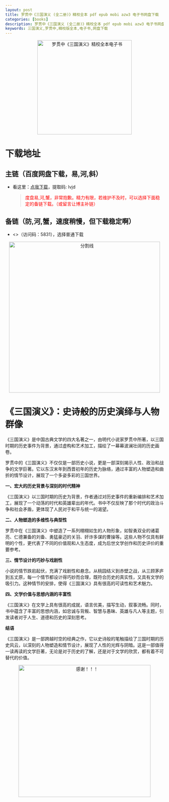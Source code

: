 ```yaml
---
layout: post
title: 罗贯中《三国演义 (全二册)》精校全本 pdf epub mobi azw3 电子书网盘下载
categories: [books]
description: 罗贯中《三国演义 (全二册)》精校全本 pdf epub mobi azw3 电子书网盘下载：https://qweree.cn/index.php/491/
keywords: 三国演义,罗贯中,精校版全本,电子书,网盘下载
---
```


<div align="center"><img src="http://qweree.cn/wp-content/uploads/2024/07/san-guo-yan-yi-tuya.jpg" alt="罗贯中《三国演义》精校全本电子书" width="300px" height="auto"></div>

# 下载地址

## 主链（百度网盘下载，易,河,斜）

- 看这里：[点我下载](https://pan.baidu.com/s/1qZRtufNxueSwGGkzsLIB5A?pwd=lvjd)，提取码: lvjd

  > <p style="color:red" >度盘易,河,蟹，非常抱歉。精力有限，若维护不及时，可以选择下面稳定的备链下载。（或留言让博主补链）</p>

## 备链（防,河,蟹，速度稍慢，但下载稳定啊）

- <>（访问码：5831），选择普通下载

<div align="center"><img src="https://pic.imgdb.cn/item/6612476468eb935713c85291.gif" alt="分割线" width="480px" height="auto"/></div>

# 《三国演义》：史诗般的历史演绎与人物群像

《三国演义》是中国古典文学的四大名著之一，由明代小说家罗贯中所著，以三国时期的历史事件为背景，通过虚构和艺术加工，描绘了一幕幕波澜壮阔的历史画卷。

罗贯中的《三国演义》不仅仅是一部历史小说，更是一部深刻揭示人性、政治和战争的文学巨著。它以东汉末年到西晋初年的历史为脉络，通过丰富的人物塑造和曲折的情节设计，展现了一个多姿多彩的三国世界。

**一、宏大的历史背景与深刻的时代精神**

《三国演义》以三国时期的历史为背景，作者通过对历史事件的重新编排和艺术加工，展现了一个动荡的时代和英雄辈出的年代。书中不仅反映了那个时代的政治斗争和社会矛盾，更体现了人民对于和平与统一的渴望。

**二、人物塑造的多维性与典型性**

罗贯中在《三国演义》中塑造了一系列栩栩如生的人物形象，如智勇双全的诸葛亮、仁德兼备的刘备、勇猛豪迈的关羽、奸诈多谋的曹操等。这些人物不仅具有鲜明的个性，更代表了不同的价值观和人生态度，成为后世文学创作和历史评价的重要参考。

**三、情节设计的巧妙与戏剧性**

小说的情节跌宕起伏，充满了戏剧性和悬念。从桃园结义到赤壁之战，从三顾茅庐到五丈原，每一个情节都设计得巧妙而合理，既符合历史的真实性，又具有文学的吸引力。这种情节的安排，使得《三国演义》具有很高的可读性和艺术魅力。

**四、文学价值与思想内涵的丰富性**

《三国演义》在文学上具有很高的成就，语言优美，描写生动，叙事流畅。同时，书中蕴含了丰富的思想内涵，如忠诚与背叛、智慧与愚昧、英雄与凡人等主题，引发读者对于人生、道德和历史的深刻思考。

**结语**

《三国演义》是一部跨越时空的经典之作，它以史诗般的笔触描绘了三国时期的历史风云，以深刻的人物塑造和情节设计，展现了人性的光辉与阴暗。这是一部值得一读再读的文学巨著，无论是对于历史的了解，还是对于文学的欣赏，都有着不可替代的价值。

<div align="center"><img src="https://pic.imgdb.cn/item/661246bf68eb935713c7f81c.gif" alt="感谢！！！" width="420px" height="auto"/></div>
